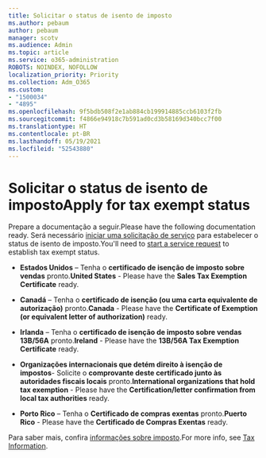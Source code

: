 ```yaml
---
title: Solicitar o status de isento de imposto
ms.author: pebaum
author: pebaum
manager: scotv
ms.audience: Admin
ms.topic: article
ms.service: o365-administration
ROBOTS: NOINDEX, NOFOLLOW
localization_priority: Priority
ms.collection: Adm_O365
ms.custom:
- "1500034"
- "4895"
ms.openlocfilehash: 9f5bdb508f2e1ab884cb199914885ccb6103f2fb
ms.sourcegitcommit: f4866e94918c7b591ad0cd3b58169d340bcc7f00
ms.translationtype: HT
ms.contentlocale: pt-BR
ms.lasthandoff: 05/19/2021
ms.locfileid: "52543880"
---
```

# <a name="apply-for-tax-exempt-status"></a><span data-ttu-id="76d0b-102">Solicitar o status de isento de imposto</span><span class="sxs-lookup"><span data-stu-id="76d0b-102">Apply for tax exempt status</span></span>

<span data-ttu-id="76d0b-103">Prepare a documentação a seguir.</span><span class="sxs-lookup"><span data-stu-id="76d0b-103">Please have the following documentation ready.</span></span> <span data-ttu-id="76d0b-104">Será necessário [iniciar uma solicitação de serviço](https://go.microsoft.com/fwlink/p/?linkid=518322) para estabelecer o status de isento de imposto.</span><span class="sxs-lookup"><span data-stu-id="76d0b-104">You'll need to [start a service request](https://go.microsoft.com/fwlink/p/?linkid=518322) to establish tax exempt status.</span></span>

- <span data-ttu-id="76d0b-105">**Estados Unidos** – Tenha o **certificado de isenção de imposto sobre vendas** pronto.</span><span class="sxs-lookup"><span data-stu-id="76d0b-105">**United States** - Please have the **Sales Tax Exemption Certificate** ready.</span></span>

- <span data-ttu-id="76d0b-106">**Canadá** – Tenha o **certificado de isenção (ou uma carta equivalente de autorização)** pronto.</span><span class="sxs-lookup"><span data-stu-id="76d0b-106">**Canada** - Please have the **Certificate of Exemption (or equivalent letter of authorization)** ready.</span></span>

- <span data-ttu-id="76d0b-107">**Irlanda** – Tenha o **certificado de isenção de imposto sobre vendas 13B/56A** pronto.</span><span class="sxs-lookup"><span data-stu-id="76d0b-107">**Ireland** - Please have the **13B/56A Tax Exemption Certificate** ready.</span></span>

- <span data-ttu-id="76d0b-108">**Organizações internacionais que detém direito à isenção de impostos**- Solicite o **comprovante deste certificado junto às autoridades fiscais locais** pronto.</span><span class="sxs-lookup"><span data-stu-id="76d0b-108">**International organizations that hold tax exemption** - Please have the **Certification/letter confirmation from local tax authorities** ready.</span></span>

- <span data-ttu-id="76d0b-109">**Porto Rico** – Tenha o **Certificado de compras exentas** pronto.</span><span class="sxs-lookup"><span data-stu-id="76d0b-109">**Puerto Rico** - Please have the **Certificado de Compras Exentas** ready.</span></span>

<span data-ttu-id="76d0b-110">Para saber mais, confira [informações sobre imposto](/microsoft-365/commerce/billing-and-payments/tax-information).</span><span class="sxs-lookup"><span data-stu-id="76d0b-110">For more info, see [Tax Information](/microsoft-365/commerce/billing-and-payments/tax-information).</span></span>
